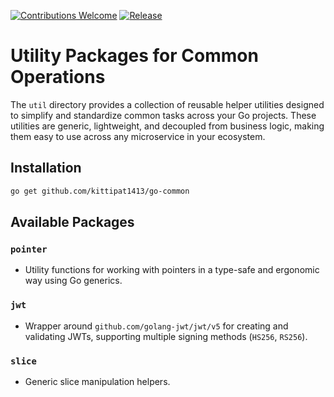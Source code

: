 [![Contributions Welcome](https://img.shields.io/badge/contributions-welcome-brightgreen.svg?style=flat)](https://github.com/kittipat1413/go-common/issues)
[![Release](https://img.shields.io/github/release/kittipat1413/go-common.svg?style=flat)](https://github.com/kittipat1413/go-common/releases/latest)

# Utility Packages for Common Operations

The `util` directory provides a collection of reusable helper utilities designed to simplify and standardize common tasks across your Go projects. These utilities are generic, lightweight, and decoupled from business logic, making them easy to use across any microservice in your ecosystem.

## Installation
```bash
go get github.com/kittipat1413/go-common
```

## Available Packages

### `pointer`
- Utility functions for working with pointers in a type-safe and ergonomic way using Go generics.

### `jwt`
- Wrapper around `github.com/golang-jwt/jwt/v5` for creating and validating JWTs, supporting multiple signing methods (`HS256`, `RS256`).

### `slice`
- Generic slice manipulation helpers.